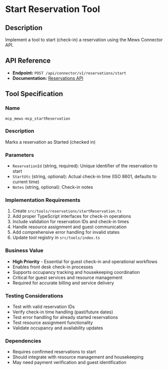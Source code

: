 # Start Reservation Tool

## Description
Implement a tool to start (check-in) a reservation using the Mews Connector API.

## API Reference
- **Endpoint:** `POST /api/connector/v1/reservations/start`
- **Documentation:** [Reservations API](https://mews-systems.gitbook.io/connector-api/operations/reservations#start-reservation)

## Tool Specification

### Name
`mcp_mews-mcp_startReservation`

### Description
Marks a reservation as Started (checked in)

### Parameters
- `ReservationId` (string, required): Unique identifier of the reservation to start
- `StartUtc` (string, optional): Actual check-in time (ISO 8601, defaults to current time)
- `Notes` (string, optional): Check-in notes

### Implementation Requirements
1. Create `src/tools/reservations/startReservation.ts`
2. Add proper TypeScript interfaces for check-in operations
3. Include validation for reservation IDs and check-in times
4. Handle resource assignment and guest communication
5. Add comprehensive error handling for invalid states
6. Update tool registry in `src/tools/index.ts`

### Business Value
- **High Priority** - Essential for guest check-in and operational workflows
- Enables front desk check-in processes
- Supports occupancy tracking and housekeeping coordination
- Critical for guest services and resource management
- Required for accurate billing and service delivery

### Testing Considerations
- Test with valid reservation IDs
- Verify check-in time handling (past/future dates)
- Test error handling for already started reservations
- Test resource assignment functionality
- Validate occupancy and availability updates

### Dependencies
- Requires confirmed reservations to start
- Should integrate with resource management and housekeeping
- May need payment verification and guest identification 